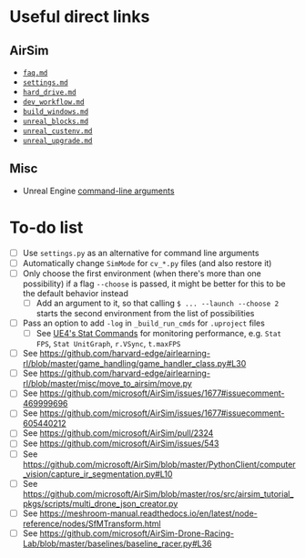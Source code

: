 # Useful direct links
## AirSim
- [`faq.md`](https://github.com/microsoft/AirSim/blob/master/docs/faq.md)
- [`settings.md`](https://github.com/microsoft/AirSim/blob/master/docs/settings.md)
- [`hard_drive.md`](https://github.com/microsoft/AirSim/blob/master/docs/hard_drive.md)
- [`dev_workflow.md`](https://github.com/microsoft/AirSim/blob/master/docs/dev_workflow.md)
- [`build_windows.md`](https://github.com/microsoft/AirSim/blob/master/docs/build_windows.md)
- [`unreal_blocks.md`](https://github.com/microsoft/AirSim/blob/master/docs/unreal_blocks.md)
- [`unreal_custenv.md`](https://github.com/microsoft/AirSim/blob/master/docs/unreal_custenv.md)
- [`unreal_upgrade.md`](https://github.com/microsoft/AirSim/blob/master/docs/unreal_upgrade.md)
## Misc
- Unreal Engine [command-line arguments](https://docs.unrealengine.com/en-US/Programming/Basics/CommandLineArguments/index.html)

# To-do list
- [ ] Use `settings.py` as an alternative for command line arguments
- [ ] Automatically change `SimMode` for `cv_*.py` files (and also restore it)
- [ ] Only choose the first environment (when there's more than one possibility) if a flag `--choose` is passed, it might be better for this to be the default behavior instead
  - [ ] Add an argument to it, so that calling `$ ... --launch --choose 2` starts the second environment from the list of possibilities
- [ ] Pass an option to add `-log` in `_build_run_cmds` for `.uproject` files
  - [ ] See [UE4's Stat Commands](https://docs.unrealengine.com/en-US/Engine/Performance/StatCommands/index.html) for monitoring performance, e.g. `Stat FPS`, `Stat UnitGraph`, `r.VSync`, `t.maxFPS`
- [ ] See https://github.com/harvard-edge/airlearning-rl/blob/master/game_handling/game_handler_class.py#L30
- [ ] See https://github.com/harvard-edge/airlearning-rl/blob/master/misc/move_to_airsim/move.py
- [ ] See https://github.com/microsoft/AirSim/issues/1677#issuecomment-469999696
- [ ] See https://github.com/microsoft/AirSim/issues/1677#issuecomment-605440212
- [ ] See https://github.com/microsoft/AirSim/pull/2324
- [ ] See https://github.com/microsoft/AirSim/issues/543
- [ ] See https://github.com/microsoft/AirSim/blob/master/PythonClient/computer_vision/capture_ir_segmentation.py#L10
- [ ] See https://github.com/microsoft/AirSim/blob/master/ros/src/airsim_tutorial_pkgs/scripts/multi_drone_json_creator.py
- [ ] See https://meshroom-manual.readthedocs.io/en/latest/node-reference/nodes/SfMTransform.html
- [ ] See https://github.com/microsoft/AirSim-Drone-Racing-Lab/blob/master/baselines/baseline_racer.py#L36